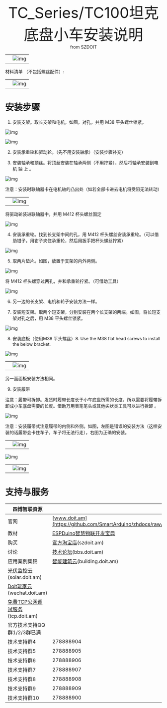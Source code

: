  <center> <font size=10> TC_Series/TC100坦克底盘小车安装说明 </font></center>

<center> from SZDOIT </center>

|      |                                                              |
| ---- | :----------------------------------------------------------- |
|      | ![img](https://github.com/SmartArduino/zhdocs/raw/master/zhSmartCAR/TC_Series/TC100/wps1.png) |

材料清单 （不包括螺丝配件）:

|      |                                                              |
| ---- | :----------------------------------------------------------- |
|      | ![img](https://github.com/SmartArduino/zhdocs/raw/master/zhSmartCAR/TC_Series/TC100/wps2.png) |

# 安装步骤 

1. 安装支架。取长支架和电机，如图，对孔，并用 M38 平头螺丝锁紧。

![img](https://github.com/SmartArduino/zhdocs/raw/master/zhSmartCAR/TC_Series/TC100/wps3.png)



![img](https://github.com/SmartArduino/zhdocs/raw/master/zhSmartCAR/TC_Series/TC100/wps4.png)

 

 

2. 安装承重轮和驱动轮。（先不用安装轴承）（安装步骤补充）

3. 安装轴承和顶丝。将顶丝安装在轴承两侧（不用拧紧），然后将轴承安装到电机 轴 上 。

 ![img](https://github.com/SmartArduino/zhdocs/raw/master/zhSmartCAR/TC_Series/TC100/wps5.png)

注意：安装时联轴器卡在电机轴的凸出处（如若全部卡进去电机将受阻无法转动） 

|      |                                                              |
| ---- | ------------------------------------------------------------ |
|      | ![img](https://github.com/SmartArduino/zhdocs/raw/master/zhSmartCAR/TC_Series/TC100/wps6.png) |

将驱动轮装进联轴器中，并用 M412 杯头螺丝固定 

![img](https://github.com/SmartArduino/zhdocs/raw/master/zhSmartCAR/TC_Series/TC100/wps7.jpg) 

4. 安装承重轮。找到长支架中间的孔，用 M412 杯头螺丝安装承重轮。（可以借助钳子，用钳子夹住承重轮，然后用扳手把杯头螺丝拧紧） 

![img](https://github.com/SmartArduino/zhdocs/raw/master/zhSmartCAR/TC_Series/TC100/wps8.png)

5. 取两片垫片。如图，放置于支架的内外两侧。

![img](https://github.com/SmartArduino/zhdocs/raw/master/zhSmartCAR/TC_Series/TC100/wps9.jpg)

将 M412 杯头螺穿过两孔，并和承重轮拧紧。（可借助工具）

![img](https://github.com/SmartArduino/zhdocs/raw/master/zhSmartCAR/TC_Series/TC100/wps10.jpg) 

6. 另一边的长支架、电机和轮子安装方法一样。

7. 安装短支架。取两个短支架，分别安装在两个长支架的两端。如图，将长短支架对孔之后，用 M38 平头螺丝锁紧。

![img](https://github.com/SmartArduino/zhdocs/raw/master/zhSmartCAR/TC_Series/TC100/wps11.jpg)

8. 安装底板（使用M38 平头螺丝）8. Use the M38 flat head screws to install the below bracket.



![img](https://github.com/SmartArduino/zhdocs/raw/master/zhSmartCAR/TC_Series/TC100/wps12.png)

|      |                                                              |
| ---- | ------------------------------------------------------------ |
|      | ![img](https://github.com/SmartArduino/zhdocs/raw/master/zhSmartCAR/TC_Series/TC100/wps13.png) |

另一面面板安装方法相同。

9. 安装履带 

注意：履带可拆卸。发货时履带长度长于小车底盘所需的长度，所以需要将履带拆卸成小车底盘需要的长度。借助万用表笔笔头或其他尖状类工具可以进行拆卸 。 

![img](https://github.com/SmartArduino/zhdocs/raw/master/zhSmartCAR/TC_Series/TC100/wps14.jpg) 

 

注意：安装履带式注意履带的内侧和外侧。如图，左图是错误的安装方法（这样安装的话履带会卡住车子，车子将无法行走），右图为正确的安装。

|      |                                                              |
| ---- | ------------------------------------------------------------ |
|      | ![img](https://github.com/SmartArduino/zhdocs/raw/master/zhSmartCAR/TC_Series/TC100/wps15.png) |

![img](https://github.com/SmartArduino/zhdocs/raw/master/zhSmartCAR/TC_Series/TC100/wps16.jpg) 

|      |                                                              |
| ---- | ------------------------------------------------------------ |
|      | ![img](https://github.com/SmartArduino/zhdocs/raw/master/zhSmartCAR/TC_Series/TC100/wps17.png) |

#  支持与服务

| 四博智联资源                                                 |                                                              |
| ------------------------------------------------------------ | ------------------------------------------------------------ |
| 官网                                                         | [www.doit.am](https://github.com/SmartArduino/zhdocs/raw/master/zhSmartCAR/TC_Series/TC100/http://www.doit.am/) |
| 教材                                                         | [ESPDuino智慧物联开发宝典](https://github.com/SmartArduino/zhdocs/raw/master/zhSmartCAR/TC_Series/TC100/https://item.taobao.com/item.htm?spm=a1z10.3-c.w4002-7420449993.9.Bgp1Ll&id=520583000610) |
| 购买                                                         | [官方淘宝店](https://github.com/SmartArduino/zhdocs/raw/master/zhSmartCAR/TC_Series/TC100/https://szdoit.taobao.com/)(szdoit.am) |
| 讨论                                                         | [技术论坛](https://github.com/SmartArduino/zhdocs/raw/master/zhSmartCAR/TC_Series/TC100/http://bbs.doit.am/forum.php)(bbs.doit.am) |
| 应用案例集锦                                                 | [智能建筑云](https://github.com/SmartArduino/zhdocs/raw/master/zhSmartCAR/TC_Series/TC100/http://building.doit.am)(building.doit.am) |
| [光伏监控云](https://github.com/SmartArduino/zhdocs/raw/master/zhSmartCAR/TC_Series/TC100/http://solar.doit.am)(solar.doit.am) |                                                              |
| [Doit玩家云](https://github.com/SmartArduino/zhdocs/raw/master/zhSmartCAR/TC_Series/TC100/http://wechat.doit.am)(wechat.doit.am) |                                                              |
| [免费TCP公网调试服务](https://github.com/SmartArduino/zhdocs/raw/master/zhSmartCAR/TC_Series/TC100/http://tcp.doit.am)(tcp.doit.am) |                                                              |
| 官方技术支持QQ群1/2/3群已满                                  |                                                              |
| 技术支持群4                                                  | 278888904                                                    |
| 技术支持群5                                                  | 278888905                                                    |
| 技术支持群6                                                  | 278888906                                                    |
| 技术支持群7                                                  | 278888907                                                    |
| 技术支持群8                                                  | 278888908                                                    |
| 技术支持群9                                                  | 278888909                                                    |
| 技术支持群10                                                 | 278888900                                                    |
